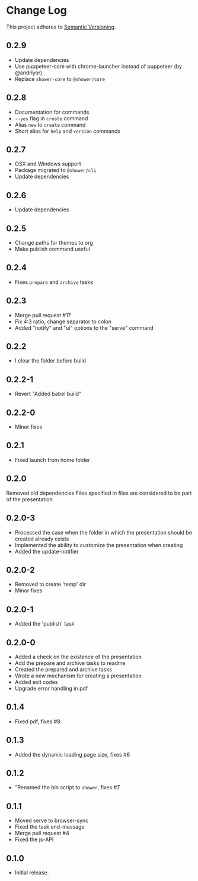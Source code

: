 # Change Log
This project adheres to [Semantic Versioning](http://semver.org/).

## 0.2.9
* Update dependencies
* Use puppeteer-core with chrome-launcher instead of puppeteer (by @andriyor)
* Replace `shower-core` to `@shower/core`

## 0.2.8
* Documentation for commands
* `--yes` flag in `create` command
* Alias `new` to `create` command
* Short alias for `help` and `version` commands

## 0.2.7
* OSX and Windows support
* Package migrated to `@shower/cli`
* Update dependencies

## 0.2.6
* Update dependencies

## 0.2.5
* Change paths for themes to org
* Make publish command useful

## 0.2.4
* Fixes `prepare` and `archive` tasks

## 0.2.3
* Merge pull request #17
* Fix 4:3 ratio, change separator to colon
* Added "notify" and "ui" options to the "serve" command

## 0.2.2
* I clear the folder before build

## 0.2.2-1
* Revert "Added babel build"

## 0.2.2-0
* Minor fixes

## 0.2.1
* Fixed launch from home folder

## 0.2.0
Removed old dependencies
Files specified in files are considered to be part of the presentation

## 0.2.0-3
* Processed the case when the folder in which the presentation should be created already exists
* Implemented the ability to customize the presentation when creating
* Added the update-notifier

## 0.2.0-2
* Removed to create 'temp' dir
* Minor fixes

## 0.2.0-1
* Added the 'publish' task

## 0.2.0-0
* Added a check on the existence of the presentation
* Add the prepare and archive tasks to readme
* Created the prepared and archive tasks
* Wrote a new mechanism for creating a presentation
* Added exit codes
* Upgrade error handling in pdf

## 0.1.4
* Fixed pdf, fixes #8

## 0.1.3
* Added the dynamic loading page size, fixes #6

## 0.1.2
* "Renamed the bin script to `shower`, fixes #7

## 0.1.1
* Moved serve to browser-sync
* Fixed the task end-message
* Merge pull request #4
* Fixed the js-API

## 0.1.0
* Initial release.
